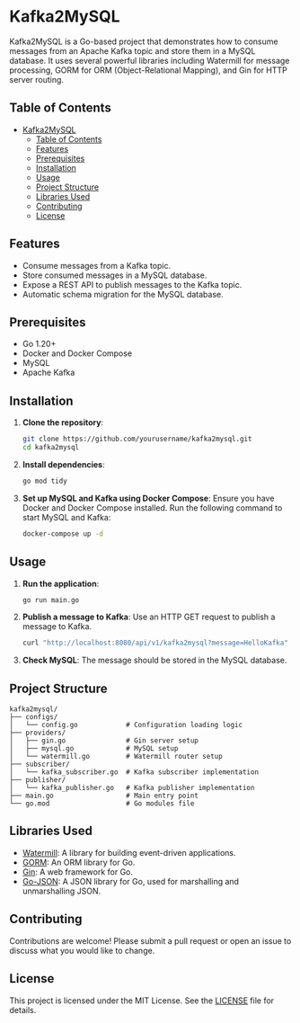 # Kafka2MySQL

Kafka2MySQL is a Go-based project that demonstrates how to consume messages from an Apache Kafka topic and store them in a MySQL database. It uses several powerful libraries including Watermill for message processing, GORM for ORM (Object-Relational Mapping), and Gin for HTTP server routing.

## Table of Contents

- [Kafka2MySQL](#kafka2mysql)
    - [Table of Contents](#table-of-contents)
    - [Features](#features)
    - [Prerequisites](#prerequisites)
    - [Installation](#installation)
    - [Usage](#usage)
    - [Project Structure](#project-structure)
    - [Libraries Used](#libraries-used)
    - [Contributing](#contributing)
    - [License](#license)

## Features

- Consume messages from a Kafka topic.
- Store consumed messages in a MySQL database.
- Expose a REST API to publish messages to the Kafka topic.
- Automatic schema migration for the MySQL database.

## Prerequisites

- Go 1.20+
- Docker and Docker Compose
- MySQL
- Apache Kafka

## Installation

1. **Clone the repository**:
    ```sh
    git clone https://github.com/yourusername/kafka2mysql.git
    cd kafka2mysql
    ```

2. **Install dependencies**:
    ```sh
    go mod tidy
    ```

3. **Set up MySQL and Kafka using Docker Compose**:
   Ensure you have Docker and Docker Compose installed. Run the following command to start MySQL and Kafka:
    ```sh
    docker-compose up -d
    ```

## Usage

1. **Run the application**:
    ```sh
    go run main.go
    ```

2. **Publish a message to Kafka**:
   Use an HTTP GET request to publish a message to Kafka.
    ```sh
    curl "http://localhost:8080/api/v1/kafka2mysql?message=HelloKafka"
    ```

3. **Check MySQL**:
   The message should be stored in the MySQL database.

## Project Structure

```
kafka2mysql/
├── configs/
│   └── config.go            # Configuration loading logic
├── providers/
│   ├── gin.go               # Gin server setup
│   ├── mysql.go             # MySQL setup
│   └── watermill.go         # Watermill router setup
├── subscriber/
│   └── kafka_subscriber.go  # Kafka subscriber implementation
├── publisher/
│   └── kafka_publisher.go   # Kafka publisher implementation
├── main.go                  # Main entry point
└── go.mod                   # Go modules file
```


## Libraries Used

- [Watermill](https://github.com/ThreeDotsLabs/watermill): A library for building event-driven applications.
- [GORM](https://gorm.io/): An ORM library for Go.
- [Gin](https://github.com/gin-gonic/gin): A web framework for Go.
- [Go-JSON](https://github.com/goccy/go-json): A JSON library for Go, used for marshalling and unmarshalling JSON.

## Contributing

Contributions are welcome! Please submit a pull request or open an issue to discuss what you would like to change.

## License

This project is licensed under the MIT License. See the [LICENSE](LICENSE) file for details.

